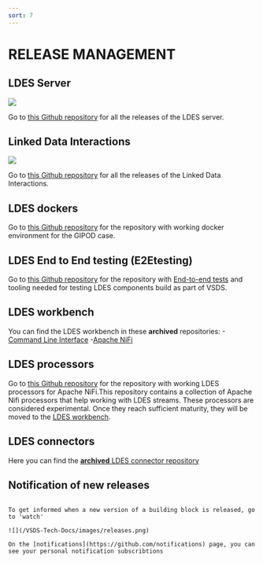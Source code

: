 ```yaml
---
sort: 7
---
```


# RELEASE MANAGEMENT


## LDES Server

<p align="left"><img src="https://img.shields.io/github/release-date/Informatievlaanderen/VSDS-LDESServer4J?style=social" text-align="left"></p>

Go to [this Github repository](https://github.com/Informatievlaanderen/VSDS-LDESServer4J) for all the releases of the LDES server.

## Linked Data Interactions
<p align="left"><img src="https://img.shields.io/github/release-date/Informatievlaanderen/VSDS-Linked-Data-Interactions?style=social" text-align="left"></p>

Go to [this Github repository](https://github.com/Informatievlaanderen/VSDS-Linked-Data-Interactions) for all the releases of the Linked Data Interactions.

## LDES dockers

Go to [this Github repository](https://github.com/Informatievlaanderen/VSDS-LDESDockers) for the repository with working docker environment for the GIPOD case.

## LDES End to End testing (E2Etesting)

Go to [this Github repository](https://github.com/Informatievlaanderen/VSDS-LDES-E2E-testing) for the repository with [End-to-end tests](https://github.com/Informatievlaanderen/VSDS-LDES-E2E-testing/blob/main/e2e-test/README.md) and tooling needed for testing LDES components build as part of VSDS.

## LDES workbench

You can find the LDES workbench in these **archived** repositories:
-[Command Line Interface](https://github.com/Informatievlaanderen/VSDS-LDESWorkbench-Services)
-[Apache NiFi](https://github.com/Informatievlaanderen/VSDS-LDESWorkbench-NiFi)

## LDES processors

Go to [this Github repository](https://github.com/Informatievlaanderen/VSDS-LDESProcessors) for the repository with working LDES processors for Apache NiFi.This repository contains a collection of Apache Nifi processors that help working with LDES streams. These processors are considered experimental. Once they reach sufficient maturity, they will be moved to the [LDES workbench](https://github.com/Informatievlaanderen/VSDS-LDESWorkbench-NiFi).

## LDES connectors

Here you can find the [**archived** LDES connector repository](https://github.com/Informatievlaanderen/VSDS-LDESConnectors)


## Notification of new releases
```tip

To get informed when a new version of a building block is released, go to 'watch'

![](/VSDS-Tech-Docs/images/releases.png)

On the [notifications](https://github.com/notifications) page, you can see your personal notification subscribtions  
```